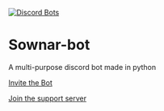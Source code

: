 [![Discord Bots](https://discordbots.org/api/widget/375370278810681344.svg)](https://discordbots.org/bot/375370278810681344)

# Sownar-bot
A multi-purpose discord bot made in python

[Invite the Bot](https://discordapp.com/oauth2/authorize?client_id=375370278810681344&scope=bot&permissions=2146958583)

[Join the support server](https://discord.gg/Um37PW2)
